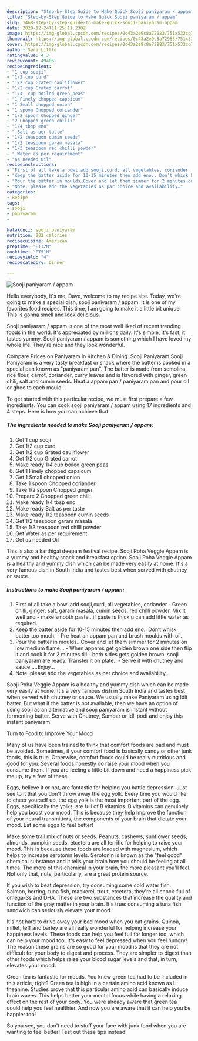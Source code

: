 ```yaml
---
description: "Step-by-Step Guide to Make Quick Sooji paniyaram / appam"
title: "Step-by-Step Guide to Make Quick Sooji paniyaram / appam"
slug: 1468-step-by-step-guide-to-make-quick-sooji-paniyaram-appam
date: 2020-12-24T11:25:11.230Z
image: https://img-global.cpcdn.com/recipes/0c43a2e9c8a72983/751x532cq70/sooji-paniyaram-appam-recipe-main-photo.jpg
thumbnail: https://img-global.cpcdn.com/recipes/0c43a2e9c8a72983/751x532cq70/sooji-paniyaram-appam-recipe-main-photo.jpg
cover: https://img-global.cpcdn.com/recipes/0c43a2e9c8a72983/751x532cq70/sooji-paniyaram-appam-recipe-main-photo.jpg
author: Sara Little
ratingvalue: 4.3
reviewcount: 49406
recipeingredient:
- "1 cup sooji"
- "1/2 cup curd"
- "1/2 cup Grated cauliflower"
- "1/2 cup Grated carrot"
- "1/4  cup boiled green peas"
- "1 Finely chopped capsicum"
- "1 Small chopped onion"
- "1 spoon Chopped coriander"
- "1/2 spoon Chopped ginger"
- "2 Chopped green chilli"
- "1/4 tbsp eno"
- " Salt as per taste"
- "1/2 teaspoon cumin seeds"
- "1/2 teaspoon garam masala"
- "1/3 teaspoon red chilli powder"
- " Water as per requirement"
- "as needed Oil"
recipeinstructions:
- "First of all take a bowl,add sooji,curd, all vegetables, coriander  Green chilli, ginger, salt, garam masala, cumin seeds, red chilli powder. Mix it well and  make smooth paste…if paste is thick u can add little water as required."
- "Keep the batter aside for 10-15 minutes then add eno.. Don’t whisk batter too much. Pre heat an appam pan and brush moulds with oil."
- "Pour the batter in moulds…Cover and let them simmer for 2 minutes on low medium flame… When appams get golden brown one side then flip it and cook it for 2 minutes till  both sides gets golden brown. sooji paniyaram are ready. Transfer it on plate.. Serve it with chutney and sauce…..Enjoy…"
- "Note..please add the vegetables as par choice and availability…"
categories:
- Recipe
tags:
- sooji
- paniyaram
- 

katakunci: sooji paniyaram  
nutrition: 202 calories
recipecuisine: American
preptime: "PT12M"
cooktime: "PT51M"
recipeyield: "4"
recipecategory: Dinner

---
```



![Sooji paniyaram / appam](https://img-global.cpcdn.com/recipes/0c43a2e9c8a72983/751x532cq70/sooji-paniyaram-appam-recipe-main-photo.jpg)

Hello everybody, it's me, Dave, welcome to my recipe site. Today, we're going to make a special dish, sooji paniyaram / appam. It is one of my favorites food recipes. This time, I am going to make it a little bit unique. This is gonna smell and look delicious.

Sooji paniyaram / appam is one of the most well liked of recent trending foods in the world. It's appreciated by millions daily. It's simple, it's fast, it tastes yummy. Sooji paniyaram / appam is something which I have loved my whole life. They're nice and they look wonderful.

Compare Prices on Paniyaram in Kitchen &amp; Dining. Sooji Paniyaram Sooji Paniyaram is a very tasty breakfast or snack where the batter is cooked in a special pan known as &#34;paniyaram pan&#34;. The batter is made from semolina, rice flour, carrot, coriander, curry leaves and is flavored with ginger, green chili, salt and cumin seeds. Heat a appam pan / paniyaram pan and pour oil or ghee to each mould.


To get started with this particular recipe, we must first prepare a few ingredients. You can cook sooji paniyaram / appam using 17 ingredients and 4 steps. Here is how you can achieve that.

<!--inarticleads1-->

##### The ingredients needed to make Sooji paniyaram / appam:

1. Get 1 cup sooji
1. Get 1/2 cup curd
1. Get 1/2 cup Grated cauliflower
1. Get 1/2 cup Grated carrot
1. Make ready 1/4  cup boiled green peas
1. Get 1 Finely chopped capsicum
1. Get 1 Small chopped onion
1. Take 1 spoon Chopped coriander
1. Take 1/2 spoon Chopped ginger
1. Prepare 2 Chopped green chilli
1. Make ready 1/4 tbsp eno
1. Make ready  Salt as per taste
1. Make ready 1/2 teaspoon cumin seeds
1. Get 1/2 teaspoon garam masala
1. Take 1/3 teaspoon red chilli powder
1. Get  Water as per requirement
1. Get as needed Oil


This is also a karthigai deepam festival recipe. Sooji Poha Veggie Appam is a yummy and healthy snack and breakfast option. Sooji Poha Veggie Appam is a healthy and yummy dish which can be made very easily at home. It&#39;s a very famous dish in South India and tastes best when served with chutney or sauce. 

<!--inarticleads2-->

##### Instructions to make Sooji paniyaram / appam:

1. First of all take a bowl,add sooji,curd, all vegetables, coriander  - Green chilli, ginger, salt, garam masala, cumin seeds, red chilli powder. Mix it well and -  make smooth paste…if paste is thick u can add little water as required.
1. Keep the batter aside for 10-15 minutes then add eno.. Don’t whisk batter too much. - Pre heat an appam pan and brush moulds with oil.
1. Pour the batter in moulds…Cover and let them simmer for 2 minutes on low medium flame… - When appams get golden brown one side then flip it and cook it for 2 minutes till  - both sides gets golden brown. sooji paniyaram are ready. Transfer it on plate.. - Serve it with chutney and sauce…..Enjoy…
1. Note..please add the vegetables as par choice and availability…


Sooji Poha Veggie Appam is a healthy and yummy dish which can be made very easily at home. It&#39;s a very famous dish in South India and tastes best when served with chutney or sauce. We usually make Paniyaram using Idli batter. But what if the batter is not available, then we have an option of using sooji as an alternative and sooji paniyaram is instant without fermenting batter. Serve with Chutney, Sambar or Idli podi and enjoy this instant paniyaram. 

Turn to Food to Improve Your Mood


Many of us have been trained to think that comfort foods are bad and must be avoided. Sometimes, if your comfort food is basically candy or other junk foods, this is true. Otherwise, comfort foods could be really nutritious and good for you. Several foods honestly do raise your mood when you consume them. If you are feeling a little bit down and need a happiness pick me up, try a few of these.

Eggs, believe it or not, are fantastic for helping you battle depression. Just see to it that you don't throw away the egg yolk. Every time you would like to cheer yourself up, the egg yolk is the most important part of the egg. Eggs, specifically the yolks, are full of B vitamins. B vitamins can genuinely help you boost your mood. This is because they help improve the function of your neural transmitters, the components of your brain that dictate your mood. Eat some eggs to feel better!

Make some trail mix of nuts or seeds. Peanuts, cashews, sunflower seeds, almonds, pumpkin seeds, etcetera are all terrific for helping to raise your mood. This is because these foods are loaded with magnesium, which helps to increase serotonin levels. Serotonin is known as the "feel good" chemical substance and it tells your brain how you should be feeling at all times. The more of this chemical in your brain, the more pleasant you'll feel. Not only that, nuts, particularly, are a great protein source.

If you wish to beat depression, try consuming some cold water fish. Salmon, herring, tuna fish, mackerel, trout, etcetera, they're all chock-full of omega-3s and DHA. These are two substances that increase the quality and function of the gray matter in your brain. It's true: consuming a tuna fish sandwich can seriously elevate your mood. 

It's not hard to drive away your bad mood when you eat grains. Quinoa, millet, teff and barley are all really wonderful for helping increase your happiness levels. These foods can help you feel full for longer too, which can help your mood too. It's easy to feel depressed when you feel hungry! The reason these grains are so good for your mood is that they are not difficult for your body to digest and process. They are simpler to digest than other foods which helps raise your blood sugar levels and that, in turn, elevates your mood.

Green tea is fantastic for moods. You knew green tea had to be included in this article, right? Green tea is high in a certain amino acid known as L-theanine. Studies prove that this particular amino acid can basically induce brain waves. This helps better your mental focus while having a relaxing effect on the rest of your body. You were already aware that green tea could help you feel healthier. And now you are aware that it can help you be happier too!

So you see, you don't need to stuff your face with junk food when you are wanting to feel better! Test out  these tips  instead!

